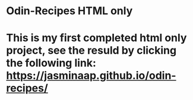 # Odin-Recipes HTML only
# This is my first completed html only project, see the resuld by clicking the following link: https://jasminaap.github.io/odin-recipes/